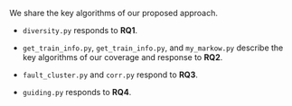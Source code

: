 We share the key algorithms of our proposed approach.

- `diversity.py` responds to **RQ1**.

- `get_train_info.py`, `get_train_info.py`, and `my_markow.py` describe the key algorithms of our coverage and response to **RQ2**.

- `fault_cluster.py` and `corr.py` respond to **RQ3**.

- `guiding.py` responds to **RQ4**.

